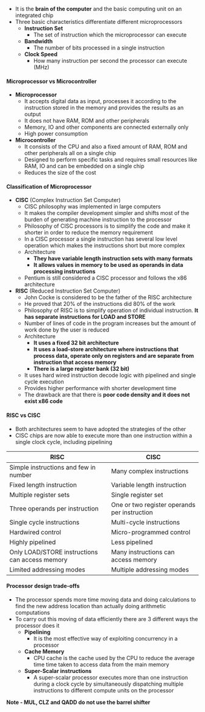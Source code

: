 * It is the **brain of the computer** and the basic computing unit on an integrated chip
* Three basic characteristics differentiate different microprocessors 
	* **Instruction Set** 
		* The set of instruction which the microprocessor can execute 
	* **Bandwidth** 
		* The number of bits processed in a single instruction
	* **Clock Speed**
		* How many instruction per second the processor can execute (MHz)
#### Microprocessor vs Microcontroller
* **Microprocessor** 
	* It accepts digital data as input, processes it according to the instruction stored in the memory and provides the results as an output 
	* It does not have RAM, ROM and other peripherals 
	* Memory, IO and other components are connected externally only 
	* High power consumption 
* **Microcontroller** 
	* It consists of the CPU and also a fixed amount of RAM, ROM and other peripherals all on a single chip
	* Designed to perform specific tasks and requires small resources like RAM, IO and can be embedded on a single chip
	* Reduces the size of the cost
	
#### Classification of Microprocessor
* **CISC** (Complex Instruction Set Computer)
	* CISC philosophy was implemented in large computers 
	* It makes the compiler development simpler and shifts most of the burden of generating machine instruction to the processor
	* Philosophy of CISC processors is to simplify the code and make it shorter in order to reduce the memory requirement 
	* In a CISC processor a single instruction has several low level operation which makes the instructions short but more complex
	* Architecture 
		* **They have variable length instruction sets with many formats** 
		* **It allows values in memory to be used as operands in data processing instructions**
	* Pentium is still considered a CISC processor and follows the x86 architecture
* **RISC** (Reduced Instruction Set Computer)
	* John Cocke is considered to be the father of the RISC architecture 
	* He proved that 20% of the instructions did 80% of the work 
	* Philosophy of RISC is to simplify operation of individual instruction. **It has separate instructions for LOAD and STORE**
	* Number of lines of code in the program increases but the amount of work done by the user is reduced 
	* Architecture 
		* **It uses a fixed 32 bit architecture**
		* **It uses a load-store architecture where instructions that process data, operate only on registers and are separate from instruction that access memory** 
		* **There is a large register bank (32 bit)**
	* It uses hard wired instruction decode logic with pipelined and single cycle execution
	* Provides higher performance with shorter development time 
	* The drawback are that there is **poor code density and it does not exist x86 code**

#### RISC vs CISC 
* Both architectures seem to have adopted the strategies of the other 
* CISC chips are now able to execute more than one instruction within a single clock cycle, including pipelining

| **RISC**                                       | **CISC**                                     |
| ---------------------------------------------- | -------------------------------------------- |
| Simple instructions and few in number          | Many complex instructions                    |
| Fixed length instruction                       | Variable length instruction                  |
| Multiple register sets                         | Single register set                          |
| Three operands per instruction                 | One or two register operands per instruction |
| Single cycle instructions                      | Multi-cycle instructions                     |
| Hardwired control                              | Micro-programmed control                     |
| Highly pipelined                               | Less pipelined                               |
| Only LOAD/STORE instructions can access memory | Many instructions can access memory          |
| Limited addressing modes                       | Multiple addressing modes                    |

#### Processor design trade-offs
* The processor spends more time moving data and doing calculations to find the new address location than actually doing arithmetic computations 
* To carry out this moving of data efficiently there are 3 different ways the processor does it 
	* **Pipelining** 
		* It is the most effective way of exploiting concurrency in a processor 
	* **Cache Memory** 
		* CPU cache is the cache used by the CPU to reduce the average time time taken to access data from the main memory 
	* **Super-Scalar instructions** 
		* A super-scalar processor executes more than one instruction during a clock cycle by simultaneously dispatching multiple instructions to different compute units on the processor 

**Note - MUL, CLZ and QADD do not use the barrel shifter** 